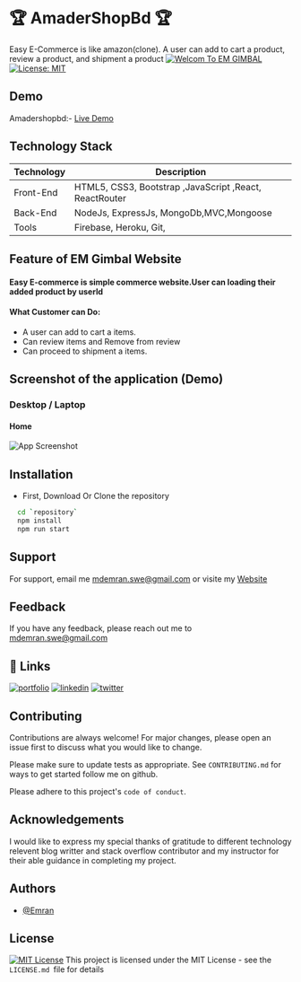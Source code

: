 
#  🏆 AmaderShopBd 🏆
Easy E-Commerce is like amazon(clone). A user can add to cart a product, review a product, and shipment a product
[![Welcom To EM GIMBAL](https://img.shields.io/badge/Wecome-Easy:Ecommerce-brightgreen.svg?style=flat-square)](https://easy-e-commerce-3a784.web.app/)
[![License: MIT](https://img.shields.io/badge/License-MIT-blue.svg)](https://opensource.org/licenses/MIT)






## Demo
Amadershopbd:-
[Live Demo](/)

## Technology Stack

| Technology | Description                               |
|------------|-------------------------------------------|
| Front-End    | HTML5, CSS3, Bootstrap ,JavaScript ,React, ReactRouter|   
| Back-End    | NodeJs, ExpressJs, MongoDb,MVC,Mongoose|
| Tools | Firebase, Heroku, Git, |

## Feature of EM Gimbal Website
#### Easy E-commerce is simple commerce website.User can loading their added product by userId

#### What Customer can Do:
- A user can add to cart a items.
- Can review items and Remove from review
- Can proceed to shipment a items. 

## Screenshot of the application (Demo)
### Desktop / Laptop

#### Home
![App Screenshot](https://i.ibb.co/ZSQqhpK/screencapture-localhost-3000-shop-2022-11-27-22-09-36.png)



## Installation
- First, Download Or Clone the repository

```bash
  cd `repository`
  npm install 
  npm run start
```

## Support

For support, email me mdemran.swe@gmail.com or visite my  [Website](https://emran-portfolio.web.app/)


## Feedback

If you have any feedback, please reach out me to
mdemran.swe@gmail.com


## 🔗 Links
[![portfolio](https://img.shields.io/badge/my_portfolio-000?style=for-the-badge&logo=ko-fi&logoColor=white)](https://emran-portfolio.web.app/)
[![linkedin](https://img.shields.io/badge/linkedin-0A66C2?style=for-the-badge&logo=linkedin&logoColor=white)](https://www.linkedin.com/in/emran2k18/)
[![twitter](https://img.shields.io/badge/twitter-1DA1F2?style=for-the-badge&logo=twitter&logoColor=white)](https://twitter.com/EmranSwe)


## Contributing

Contributions are always welcome!
For major changes, please open an issue first to discuss what you would like to change.

Please make sure to update tests as appropriate.
See `CONTRIBUTING.md` for ways to get started follow me on github.

Please adhere to this project's `code of conduct`.
## Acknowledgements

I would like to express my special 
thanks of gratitude to different technology relevent blog writter and stack overflow contributor and my instructor for their able guidance in completing my project.


## Authors

- [@Emran](https://github.com/EmranSWE)


## License

[![MIT License](https://img.shields.io/badge/License-MIT-green.svg)](https://choosealicense.com/licenses/mit/) This project is licensed under the MIT License - see the `LICENSE.md `file for details


